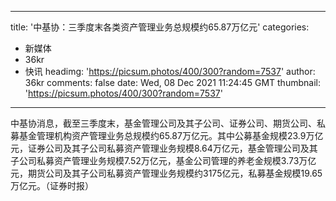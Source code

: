 
---
title: '中基协：三季度末各类资产管理业务总规模约65.87万亿元'
categories: 
 - 新媒体
 - 36kr
 - 快讯
headimg: 'https://picsum.photos/400/300?random=7537'
author: 36kr
comments: false
date: Wed, 08 Dec 2021 11:24:45 GMT
thumbnail: 'https://picsum.photos/400/300?random=7537'
---

<div>   
中基协消息，截至三季度末，基金管理公司及其子公司、证券公司、期货公司、私募基金管理机构资产管理业务总规模约65.87万亿元。其中公募基金规模23.9万亿元，证券公司及其子公司私募资产管理业务规模8.64万亿元，基金管理公司及其子公司私募资产管理业务规模7.52万亿元，基金公司管理的养老金规模3.73万亿元，期货公司及其子公司私募资产管理业务规模约3175亿元，私募基金规模19.65万亿元。（证券时报）  
</div>
            